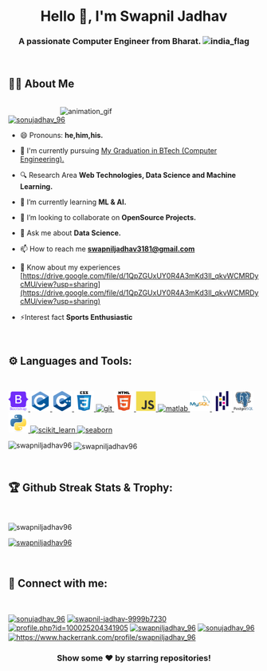 
<h1 align="center">Hello 👋, I'm Swapnil Jadhav</h1>

<h3 align="center">A passionate Computer Engineer from Bharat.
<img alt="india_flag" width="18" height="15" src=https://cdn.pixabay.com/animation/2022/08/21/20/03/20-03-41-348_512.gif>
</h3> 


<br>

## 🙋‍♂️ About Me

<br>

<img alt="animation_gif" align="right" width="400" src=https://camo.githubusercontent.com/19db51af5f90f1b152bc0b9078f5fe97053955be5074f03f17019c70345bdcdb/68747470733a2f2f6d69726f2e6d656469756d2e636f6d2f6d61782f313336302f302a37513379765349765f7430696f4a2d5a2e676966>


<p align="left"> <a href="https://twitter.com/sonujadhav_96" target="blank"><img src="https://img.shields.io/twitter/follow/sonujadhav_96?logo=twitter&style=for-the-badge" alt="sonujadhav_96" /></a> </p>

- 😄 Pronouns: **he,him,his.**

- 🔭 I'm currently pursuing [My Graduation in BTech (Computer Engineering).](https://sanjivanicoe.org.in/)

- 🔍 Research Area **Web Technologies, Data Science and Machine Learning.**

- 🌱 I’m currently learning **ML & AI.**

- 👯 I’m looking to collaborate on **OpenSource Projects.**

- 💬 Ask me about **Data Science.**

- 📫 How to reach me **swapniljadhav3181@gmail.com**

- 📄 Know about my experiences [https://drive.google.com/file/d/1QpZGUxUY0R4A3mKd3Il_qkvWCMRDycMU/view?usp=sharing](https://drive.google.com/file/d/1QpZGUxUY0R4A3mKd3Il_qkvWCMRDycMU/view?usp=sharing)

- ⚡Interest fact **Sports Enthusiastic**



<br>

## ⚙ Languages and Tools:

<br>

<p align="left"> <a href="https://getbootstrap.com" target="_blank" rel="noreferrer"> <img src="https://raw.githubusercontent.com/devicons/devicon/master/icons/bootstrap/bootstrap-plain-wordmark.svg" alt="bootstrap" width="40" height="40"/> </a> <a href="https://www.cprogramming.com/" target="_blank" rel="noreferrer"> <img src="https://raw.githubusercontent.com/devicons/devicon/master/icons/c/c-original.svg" alt="c" width="40" height="40"/> </a> <a href="https://www.w3schools.com/cpp/" target="_blank" rel="noreferrer"> <img src="https://raw.githubusercontent.com/devicons/devicon/master/icons/cplusplus/cplusplus-original.svg" alt="cplusplus" width="40" height="40"/> </a> <a href="https://www.w3schools.com/css/" target="_blank" rel="noreferrer"> <img src="https://raw.githubusercontent.com/devicons/devicon/master/icons/css3/css3-original-wordmark.svg" alt="css3" width="40" height="40"/> </a> <a href="https://git-scm.com/" target="_blank" rel="noreferrer"> <img src="https://www.vectorlogo.zone/logos/git-scm/git-scm-icon.svg" alt="git" width="40" height="40"/> </a> <a href="https://www.w3.org/html/" target="_blank" rel="noreferrer"> <img src="https://raw.githubusercontent.com/devicons/devicon/master/icons/html5/html5-original-wordmark.svg" alt="html5" width="40" height="40"/> </a> <a href="https://developer.mozilla.org/en-US/docs/Web/JavaScript" target="_blank" rel="noreferrer"> <img src="https://raw.githubusercontent.com/devicons/devicon/master/icons/javascript/javascript-original.svg" alt="javascript" width="40" height="40"/> </a> <a href="https://www.mathworks.com/" target="_blank" rel="noreferrer"> <img src="https://upload.wikimedia.org/wikipedia/commons/2/21/Matlab_Logo.png" alt="matlab" width="40" height="40"/> </a> <a href="https://www.mysql.com/" target="_blank" rel="noreferrer"> <img src="https://raw.githubusercontent.com/devicons/devicon/master/icons/mysql/mysql-original-wordmark.svg" alt="mysql" width="40" height="40"/> </a> <a href="https://pandas.pydata.org/" target="_blank" rel="noreferrer"> <img src="https://raw.githubusercontent.com/devicons/devicon/2ae2a900d2f041da66e950e4d48052658d850630/icons/pandas/pandas-original.svg" alt="pandas" width="40" height="40"/> </a> <a href="https://www.postgresql.org" target="_blank" rel="noreferrer"> <img src="https://raw.githubusercontent.com/devicons/devicon/master/icons/postgresql/postgresql-original-wordmark.svg" alt="postgresql" width="40" height="40"/> </a> <a href="https://www.python.org" target="_blank" rel="noreferrer"> <img src="https://raw.githubusercontent.com/devicons/devicon/master/icons/python/python-original.svg" alt="python" width="40" height="40"/> </a> <a href="https://scikit-learn.org/" target="_blank" rel="noreferrer"> <img src="https://upload.wikimedia.org/wikipedia/commons/0/05/Scikit_learn_logo_small.svg" alt="scikit_learn" width="40" height="40"/> </a> <a href="https://seaborn.pydata.org/" target="_blank" rel="noreferrer"> <img src="https://seaborn.pydata.org/_images/logo-mark-lightbg.svg" alt="seaborn" width="40" height="40"/> </a> </p>

<p><img align="left" src="https://github-readme-stats.vercel.app/api/top-langs?username=swapniljadhav96&show_icons=true&locale=en&layout=compact&theme=react&hide_border=true&bg_color=0D1117" alt="swapniljadhav96" /></p>
<!-- &theme=react&hide_border=true&bg_color=0D1117 -->

<p>&nbsp;<img align="center" src="https://github-readme-stats.vercel.app/api?username=swapniljadhav96&show_icons=true&locale=en&theme=react&hide_border=true&bg_color=0D1117" alt="swapniljadhav96" /></p>
<!-- <a href="https://github.com/swapniljadhav96/github-readme-stats"><img alt="My Github Stats" 
    src="https://github-readme-stats.vercel.app/api?username=swapniljadhav96&show_icons=true&count_private=true&theme=react&hide_border=true&bg_color=0D1117" /></a> 
-->



<br>

## 🏆 Github Streak Stats & Trophy:

<br>

<p><img align="center" src="https://github-readme-streak-stats.herokuapp.com/?user=swapniljadhav96&" alt="swapniljadhav96" /></p>

<p align="left"> <a href="https://github.com/ryo-ma/github-profile-trophy"><img src="https://github-profile-trophy.vercel.app/?username=swapniljadhav96" alt="swapniljadhav96" /></a> </p>



<br>

## 📍 Connect with me:

<br>

<p align="left">
<a href="https://twitter.com/sonujadhav_96" target="blank"><img align="center" src="https://raw.githubusercontent.com/rahuldkjain/github-profile-readme-generator/master/src/images/icons/Social/twitter.svg" alt="sonujadhav_96" height="30" width="40" /></a>
<a href="https://linkedin.com/in/swapnil-jadhav-9999b7230" target="blank"><img align="center" src="https://raw.githubusercontent.com/rahuldkjain/github-profile-readme-generator/master/src/images/icons/Social/linked-in-alt.svg" alt="swapnil-jadhav-9999b7230" height="30" width="40" /></a>
<a href="https://fb.com/profile.php?id=100025204341905" target="blank"><img align="center" src="https://raw.githubusercontent.com/rahuldkjain/github-profile-readme-generator/master/src/images/icons/Social/facebook.svg" alt="profile.php?id=100025204341905" height="30" width="40" /></a>
<a href="https://instagram.com/swapniljadhav_96" target="blank"><img align="center" src="https://raw.githubusercontent.com/rahuldkjain/github-profile-readme-generator/master/src/images/icons/Social/instagram.svg" alt="swapniljadhav_96" height="30" width="40" /></a>
<a href="https://www.codechef.com/users/sonujadhav_96" target="blank"><img align="center" src="https://cdn.jsdelivr.net/npm/simple-icons@3.1.0/icons/codechef.svg" alt="sonujadhav_96" height="30" width="40" /></a>
<a href="https://www.hackerrank.com/swapniljadhav_96" target="blank"><img align="center" src="https://raw.githubusercontent.com/rahuldkjain/github-profile-readme-generator/master/src/images/icons/Social/hackerrank.svg" alt="https://www.hackerrank.com/profile/swapniljadhav_96" height="30" width="40" /></a>
</p>


<div align="center">

<h3>Show some ❤️ by starring  repositories!</h3> 
    
</div>
